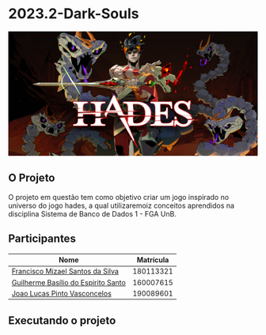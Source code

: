 # 2023.2-Dark-Souls

<div align="center">
<img src="./images/hades_banner.png" />
</div>

## O Projeto

<div>
<p>
    O projeto em questão tem como objetivo criar um jogo inspirado no universo do jogo hades, a qual utilizaremoiz conceitos aprendidos na disciplina Sistema de Banco de Dados 1 - FGA UnB.
</p>
</div>

## Participantes

| Nome | Matrícula |
|--------------|-----------|
| <a href="https://www.github.com/frmiza">Francisco Mizael Santos da Silva </a> | 180113321 |
| <a href="github.com/GuilhermeBES">Guilherme Basílio do Espirito Santo</a> | 160007615 |
| <a href="github.com/HacKairos">Joao Lucas Pinto Vasconcelos</a> | 190089601 |

## Executando o projeto


